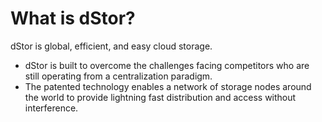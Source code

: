 # What is dStor?

dStor is global, efficient, and easy cloud storage.&#x20;

* dStor is built to overcome the challenges facing competitors who are still operating from a centralization paradigm.
* The patented technology enables a network of storage nodes around the world to provide lightning fast distribution and access without interference.
